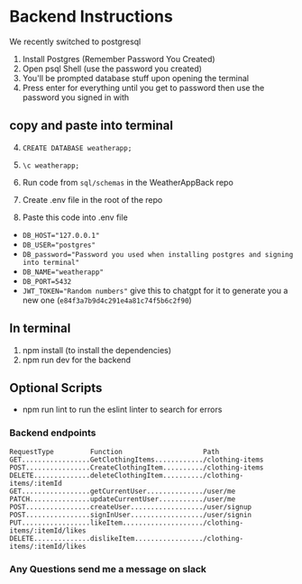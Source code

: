 # Backend Instructions

We recently switched to postgresql
1. Install Postgres (Remember Password You Created)
2. Open psql Shell (use the password you created)
3. You'll be prompted database stuff upon opening the terminal
4. Press enter for everything until you get to password then use the password you signed in with
## copy and paste into terminal

4. `CREATE DATABASE weatherapp;`
5. `\c weatherapp;`

6. Run code from `sql/schemas` in the WeatherAppBack repo
7. Create .env file in the root of the repo
8. Paste this code into .env file

- `DB_HOST="127.0.0.1"`
- `DB_USER="postgres"`
- `DB_password="Password you used when installing postgres and signing into terminal"`
- `DB_NAME="weatherapp"`
- `DB_PORT=5432`
- `JWT_TOKEN="Random numbers"` give this to chatgpt for it to generate you a new one (`e84f3a7b9d4c291e4a81c74f5b6c2f90`)
## In terminal
1. npm install (to install the dependencies)
2. npm run dev for the backend
## Optional Scripts
- npm run lint to run the eslint linter to search for errors

### Backend endpoints
`RequestType         Function                    Path`\
`GET.................GetClothingItems............/clothing-items`\
`POST................CreateClothingItem........../clothing-items`\
`DELETE..............deleteClothingItem........../clothing-items/:itemId`\
`GET.................getCurrentUser............../user/me`\
`PATCH...............updateCurrentUser.........../user/me`\
`POST................createUser................../user/signup`\
`POST................signInUser................../user/signin`\
`PUT.................likeItem..................../clothing-items/:itemId/likes`\
`DELETE..............dislikeItem................./clothing-items/:itemId/likes`

### Any Questions send me a message on slack
